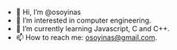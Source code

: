 - 👋 Hi, I’m @osoyinas
- 👀 I’m interested in computer engineering.
- 🌱 I’m currently learning Javascript, C and C++.
- 📫 How to reach me: osoyinas@gmail.com.
